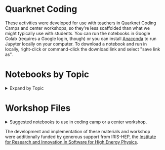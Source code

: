 # Quarknet Coding
These activities were developed for use with teachers in Quarknet Coding Camps and center workshops, so they're less scaffolded than what we might typically use with students. You can run the notebooks in Google Colab (requires a Google login, though) or you can install [Anaconda](https://www.anaconda.com/products/individual) to run Jupyter locally on your computer. To download a notebook and run in locally, right-click or command-click the download link and select "save link as".  

# Notebooks by Topic

<details> <summary> Expand by Topic</summary> 
  <details>
    <summary> <h2> Astronomy</h2></summary>

- **Star Brightness and Energy**: Identify possible relationships between the brightness of a star and it's energy. [Open in Colab](https://colab.research.google.com/github/Peter-Apps/coding-camp/blob/main/Star_Brightness_and_Energy.ipynb) or [download](https://github.com/QuarkNet-HEP/coding-camp/raw/main/Star_Brightness_and_Energy.ipynb)
- **Star Catalogue**: Find patterns of stellar charateristics in a huuuge dataset, unscaffolded. [Open in Colab](https://colab.research.google.com/github/QuarkNet-HEP/coding-camp/blob/main/star_catalogue.ipynb) or [download](https://github.com/QuarkNet-HEP/coding-camp/raw/main/star_catalogue.ipynb).
- **Star Locations**: Analyze a huge collection of Hipparcos, Yale Bright Star, and Gliese catalogues and learn how to plot constellations [Open in Colab](https://colab.research.google.com/github/QuarkNet-HEP/coding-camp/blob/main/Star_Locations_and_How_to_Start_Using_Colab.ipynb) or [download](https://github.com/QuarkNet-HEP/coding-camp/raw/main/Star_Locations_and_How_to_Start_Using_Colab.ipynb)
- **Sunspots**: Analyze sunspot and solar observation data to discover patterns in the sun's activity [Open in Colab](https://colab.research.google.com/github/QuarkNet-HEP/coding-camp/blob/main/Sunspots.ipynb) or [download](https://github.com/QuarkNet-HEP/coding-camp/raw/main/Sunspots.ipynb)

  </details>

  <details>
    <summary> <h2> Earth Science</h2></summary>
    
    - **Global Temperatures**: Analyze temperature data from NASA's GISTEMP [Open in Colab](https://colab.research.google.com/github/QuarkNet-HEP/coding-camp/blob/main/global-temp.ipynb) or [download](https://github.com/QuarkNet-HEP/coding-camp/raw/main/global-temp.ipynb)
    - **Quakes**: Plot USGS Earthqake data to discover plate boundries [Open in Colab](https://colab.research.google.com/github/QuarkNet-HEP/coding-camp/blob/main/quakes_v2.ipynb) or [download](https://github.com/QuarkNet-HEP/coding-camp/raw/main/quakes_v2.ipynb)
    - **Sea Levels**: [Open in Colab](https://colab.research.google.com/github/QuarkNet-HEP/coding-camp/blob/main/Visualizing_Sea_Level_Data.ipynb) or [download](https://github.com/QuarkNet-HEP/coding-camp/raw/main/Visualizing_Sea_Level_Data.ipynb)
    - **Tides**: Discover patterns in tidal data. [Open in Colab](https://colab.research.google.com/github/QuarkNet-HEP/coding-camp/blob/main/tides.ipynb) or [download](https://github.com/QuarkNet-HEP/coding-camp/raw/main/tides.ipynb)
  </details>
  
    <details>
      <summary> <h2> Intro to Code </h2></summary>
      
    - **Intro to Data Camp**: Learn about doing math in Python and Markdown Formatting in Colab. [Open in Colab](https://colab.research.google.com/github/QuarkNet-HEP/coding-camp/blob/main/0_Data_Camp_intro.ipynb) or [download](https://github.com/QuarkNet-HEP/coding-camp/raw/main/0_Data_Camp_intro.ipynb)
    - **Intro to Colab**: Learn about Python variables, strings, and Markdown in Colab. Structured for new coders. [Open in Colab](https://colab.research.google.com/github/QuarkNet-HEP/coding-camp/blob/main/Intro_to_Coding.ipynb) or [download](https://github.com/QuarkNet-HEP/coding-camp/raw/main/Intro_to_Coding.ipynb)
    - **Quick Intro to Colab**: Similar to the above notebook, but at a faster pace. [Open in Colab](https://colab.research.google.com/github/QuarkNet-HEP/coding-camp/blob/main/intro.ipynb) or [download](https://github.com/QuarkNet-HEP/coding-camp/raw/main/intro.ipynb)
    - **Ifs & Loops**: Investigate If, Elif, Else logical flow, For and While loops in Python [Open in Colab](https://colab.research.google.com/github/QuarkNet-HEP/coding-camp/blob/main/Ifs_%26_Loops.ipynb) or [download](https://github.com/QuarkNet-HEP/coding-camp/raw/main/Ifs_%26_Loops.ipynb)
  </details>
 
  
  <details>
    <summary> <h2> Non-Particle Physics</h2></summary>
    
    - **B-field Variation**: Analyze data from mobile app using Natasha Holmes' t' analysis. [Open in Colab](https://colab.research.google.com/github/QuarkNet-HEP/coding-camp/blob/main/B_field_variation.ipynb) or [download](https://github.com/QuarkNet-HEP/coding-camp/raw/main/B_field_variation.ipynb).
    - **Falcon 9 Rocket Data**: Use a live video from a Falcon 9 Launch to learn about kinematics and calculus. [Open in Colab](https://colab.research.google.com/github/QuarkNet-HEP/coding-camp/blob/main/Falcon_9_Rocket_Data.ipynb) or [download](https://github.com/QuarkNet-HEP/coding-camp/raw/main/Falcon_9_Rocket_Data.ipynb).
    - **Pendulum Analysis**: Analyze the variables in a pendulum. [Open in Colab](https://colab.research.google.com/github/Peter-Apps/coding-camp/blob/main/Pendulum_Analysis.ipynb) or [download](https://github.com/QuarkNet-HEP/coding-camp/raw/main/Pendulum_Analysis.ipynb).
    - **Position vs Time Graphs**: Using equations and creating different graphs [Open in Colab](https://colab.research.google.com/github/QuarkNet-HEP/coding-camp/blob/main/matching-position-graphs.ipynb) or [download](https://github.com/QuarkNet-HEP/coding-camp/raw/main/matching-position-graphs.ipynb)
    - **Position vs Time Graphs - Extended**: Using Equations of Motion to create graphs and creating motion graphs from imported data [Open in Colab](https://colab.research.google.com/github/QuarkNet-HEP/coding-camp/blob/main/Position_Graphs_Extended.ipynb) or [download](https://github.com/QuarkNet-HEP/coding-camp/raw/main/Position_Graphs_Extended.ipynb)
    - **Projectile in air**: Model a projectile with air resistance using Euler's method. [Open in Colab](https://colab.research.google.com/github/QuarkNet-HEP/coding-camp/blob/main/projectile_in_air.ipynb) or [download](https://github.com/QuarkNet-HEP/coding-camp/raw/main/projectile_in_air.ipynb).
    - **Velocity vs Time Graphs**: Using equations and creating different graphs [Open in Colab](https://colab.research.google.com/github/QuarkNet-HEP/coding-camp/blob/main/matching-velocity-graphs.ipynb) or [download](https://github.com/QuarkNet-HEP/coding-camp/raw/main/matching-velocity-graphs.ipynb)
  </details>

  
  
  <details>
    <summary> <h2> Particle Physics</h2></summary>

    - **Muon Mass**: Intro to relativistic kinematics and E=mc<sup>2</sup> with data from CERN. [Open in Colab](https://colab.research.google.com/github/QuarkNet-HEP/coding-camp/blob/main/muon_mass.ipynb) or [download](https://github.com/QuarkNet-HEP/coding-camp/raw/main/muon_mass.ipynb).
    - **Plotting CMS Data**: Visualize dimuon events in CMS and look for patterns. [Open in Colab](https://colab.research.google.com/github/QuarkNet-HEP/coding-camp/blob/main/CC1_CMS_activity.ipynb) or [download](https://github.com/QuarkNet-HEP/coding-camp/raw/main/CC1_CMS_activity.ipynb).
    - **Leptonic Decays**: Identify particles with mass reconstruction using CERN data. [Open in Colab](https://colab.research.google.com/github/QuarkNet-HEP/coding-camp/blob/main/leptonic_decays_v2.ipynb) or [download](https://github.com/QuarkNet-HEP/coding-camp/raw/main/leptonic_decays_v2.ipynb). 
    - **Muon Tracks**: Analyze tracker data from muons in CMS. [Open in Colab](https://colab.research.google.com/github/QuarkNet-HEP/coding-camp/blob/main/muon_tracks.ipynb) or [download](https://github.com/QuarkNet-HEP/coding-camp/raw/main/muon_tracks.ipynb).  
    - **Muon Tracks with Machine Learning**: Repeat the muon tracks analysis with several machine learing techniques. [Open in Colab](https://colab.research.google.com/github/QuarkNet-HEP/coding-camp/blob/main/muon_tracks_with_ML.ipynb) or [download](https://github.com/QuarkNet-HEP/coding-camp/raw/main/muon_tracks_with_ML.ipynb).  
  
  </details>
  
  
  
  <details>
    <summary> <h2> Stats & Mathematics </h2></summary>
    
    - **Basic Stats**: Read in a data file, and obtain basic statistical values on the dataset. [Open in Colab](https://colab.research.google.com/github/QuarkNet-HEP/coding-camp/blob/main/basic_stats.ipynb) or [download](https://github.com/QuarkNet-HEP/coding-camp/raw/main/basic_stats.ipynb).
    - **Penny Mass Plot**: Use a histogram of penny masses to determine changes in composition. [Open in Colab](https://colab.research.google.com/github/QuarkNet-HEP/coding-camp/blob/main/Penny_Mass_Plot.ipynb) or [download](https://github.com/QuarkNet-HEP/coding-camp/raw/main/Penny_Mass_Plot.ipynb)
    - **Probability**: Guided review of creating data and plotting a histogram [Open in Colab](https://colab.research.google.com/github/QuarkNet-HEP/coding-camp/blob/main/probability.ipynb) or [download](https://github.com/QuarkNet-HEP/coding-camp/raw/main/probability.ipynb)
    -  **Wrapping Paper**: Introduction to Colab and Python using Volume & Surface Area. [Open in Colab](https://colab.research.google.com/github/QuarkNet-HEP/coding-camp/blob/main/Wrapping_Paper.ipynb) or [download](https://github.com/QuarkNet-HEP/coding-camp/raw/main/Wrapping_Paper.ipynb)

  </details>
  
  <details>
    <summary> <h2> Useful Coding Skills </h2></summary>
  
    - **Reading from a file** [Open in Colab](https://colab.research.google.com/github/QuarkNet-HEP/coding-camp/blob/main/read_from_a_file.ipynb) or [download](https://github.com/QuarkNet-HEP/coding-camp/raw/main/read_from_a_file.ipynb).  
    - **Math with tabular data**: Open a data file, add a new column, and fill a new column with calculated values. [Open in Colab](https://colab.research.google.com/github/QuarkNet-HEP/coding-camp/blob/main/math_with_tabular_data.ipynb) or [download](https://github.com/QuarkNet-HEP/coding-camp/raw/main/math_with_tabular_data.ipynb).  
    - **Descriptive statistics and a histogram**: Open a data file, view descriptive statistics (e.g., mean, median, counts), and visualize the distribution with a histogram. [Open in Colab](https://colab.research.google.com/github/QuarkNet-HEP/coding-camp/blob/main/basic_stats.ipynb) or [download](https://github.com/QuarkNet-HEP/coding-camp/raw/main/basic_stats.ipynb).  
    - **Errorbars**: Make plots with errorbars. [Open in Colab](https://colab.research.google.com/github/QuarkNet-HEP/coding-camp/blob/main/plots_with_errorbars.ipynb) or [download](https://github.com/QuarkNet-HEP/coding-camp/raw/main/plots_with_errorbars.ipynb).  
    - **Model fitting**: Add a trendline or curve to a set of data. [Open in Colab](https://colab.research.google.com/github/QuarkNet-HEP/coding-camp/blob/main/model_fitting.ipynb) or [download](https://github.com/QuarkNet-HEP/coding-camp/raw/main/model_fitting.ipynb).  
    - **Monte Carlo**: Embrace randomness to find the area under a curve without explicitly calculating an integral. [Open in Colab](https://colab.research.google.com/github/QuarkNet-HEP/coding-camp/blob/main/in_dev/monte_carlo.ipynb) or [download](https://github.com/QuarkNet-HEP/coding-camp/raw/main/in_dev/monte_carlo.ipynb).  

  </details>

  
 </details>
 
 
# Workshop Files


<details> <summary> Suggested notebooks to use in coding camp or a center workshop.</summary> 


  <details>
    <summary><h2> Coding Camp 0</h2></summary>
    
- **Intro to Colab**: Learn about Python variables, strings, and Markdown in Colab. Structured for new coders. [Open in Colab](https://colab.research.google.com/github/QuarkNet-HEP/coding-camp/blob/main/Intro_to_Coding.ipynb) or [download](https://github.com/QuarkNet-HEP/coding-camp/raw/main/Intro_to_Coding.ipynb)
- **Ifs & Loops**: Investigate If, Elif, Else logical flow, For and While loops in Python [Open in Colab](https://colab.research.google.com/github/QuarkNet-HEP/coding-camp/blob/main/Ifs_%26_Loops.ipynb) or [download](https://github.com/QuarkNet-HEP/coding-camp/raw/main/Ifs_%26_Loops.ipynb)
- **Probability**: Generate random dice rolls and make histograms. [Open in Colab](https://colab.research.google.com/github/QuarkNet-HEP/coding-camp/blob/main/probability.ipynb) or [download](https://github.com/QuarkNet-HEP/coding-camp/raw/main/probability.ipynb). 
- **Position vs Time Graphs - Extended**: Using Equations of Motion to create graphs and creating motion graphs from imported data [Open in Colab](https://colab.research.google.com/github/QuarkNet-HEP/coding-camp/blob/main/Position_Graphs_Extended.ipynb) or [download](https://github.com/QuarkNet-HEP/coding-camp/raw/main/Position_Graphs_Extended.ipynb)
  
  </details>
  
  <details>
    <summary> <h2>Coding Camp 1</h2></summary>
  
    - **Intro to Jupyter**: start here if you haven't used a Juypter notebook before. [Open in Colab](https://colab.research.google.com/github/QuarkNet-HEP/coding-camp/blob/main/intro.ipynb) or [download](https://github.com/QuarkNet-HEP/coding-camp/raw/main/intro.ipynb).  
  - **Probability**: Generate random dice rolls and make histograms. [Open in Colab](https://colab.research.google.com/github/QuarkNet-HEP/coding-camp/blob/main/probability.ipynb) or [download](https://github.com/QuarkNet-HEP/coding-camp/raw/main/probability.ipynb).  
  - **Projectile in air**: Model a projectile with air resistance using Euler's method. [Open in Colab](https://colab.research.google.com/github/QuarkNet-HEP/coding-camp/blob/main/projectile_in_air.ipynb) or [download](https://github.com/QuarkNet-HEP/coding-camp/raw/main/projectile_in_air.ipynb). 
  - **Muon Mass**: Intro to relativistic kinematics and E=mc<sup>2</sup> with data from CERN. [Open in Colab](https://colab.research.google.com/github/QuarkNet-HEP/coding-camp/blob/main/muon_mass.ipynb) or [download](https://github.com/QuarkNet-HEP/coding-camp/raw/main/muon_mass.ipynb).  
  - **Star Catalogue**: Find patterns of stellar charateristics in a huuuge dataset, unscaffolded. [Open in Colab](https://colab.research.google.com/github/QuarkNet-HEP/coding-camp/blob/main/star_catalogue.ipynb) or [download](https://github.com/QuarkNet-HEP/coding-camp/raw/main/star_catalogue.ipynb).  
  - **Plotting CMS Data**: Visualize dimuon events in CMS and look for patterns. [Open in Colab](https://colab.research.google.com/github/QuarkNet-HEP/coding-camp/blob/main/CC1_CMS_activity.ipynb) or [download](https://github.com/QuarkNet-HEP/coding-camp/raw/main/CC1_CMS_activity.ipynb).
  </details>

<details>
  <summary> <h2>Coding Camp 2</h2></summary>
  
- **Data Viz**: Plot a function with linspace and customize plots with pyplot and mpls' object-oriented interface and define a function. [Open in Colab](https://colab.research.google.com/github/QuarkNet-HEP/coding-camp/blob/main/data_viz.ipynb) or [download](https://github.com/QuarkNet-HEP/coding-camp/raw/main/data_viz.ipynb).  
- **B-field Variation**: Analyze data from mobile app using Natasha Holmes' t' analysis. [Open in Colab](https://colab.research.google.com/github/QuarkNet-HEP/coding-camp/blob/main/B_field_variation.ipynb) or [download](https://github.com/QuarkNet-HEP/coding-camp/raw/main/B_field_variation.ipynb).  
- **Muon Tracks**: Analyze tracker data from muons in CMS. [Open in Colab](https://colab.research.google.com/github/QuarkNet-HEP/coding-camp/blob/main/muon_tracks.ipynb) or [download](https://github.com/QuarkNet-HEP/coding-camp/raw/main/muon_tracks.ipynb).  
- **Muon Tracks with Machine Learning**: Repeat the muon tracks analysis with several machine learing techniques. [Open in Colab](https://colab.research.google.com/github/QuarkNet-HEP/coding-camp/blob/main/muon_tracks_with_ML.ipynb) or [download](https://github.com/QuarkNet-HEP/coding-camp/raw/main/muon_tracks_with_ML.ipynb).  
  </details>

  <details> 
    <summary><h2>1 Day Center Workshop</h2></summary>

    - **Intro to Data Camp**: Learn about doing math in Python and Markdown Formatting in Colab. [Open in Colab](https://colab.research.google.com/github/QuarkNet-HEP/coding-camp/blob/main/0_Data_Camp_intro.ipynb) or [download](https://github.com/QuarkNet-HEP/coding-camp/raw/main/0_Data_Camp_intro.ipynb)
    - **Probability**: Guided review of creating data and plotting a histogram [Open in Colab](https://colab.research.google.com/github/QuarkNet-HEP/coding-camp/blob/main/probability.ipynb)
    - **Position vs Time Graphs**: Using equations and creating different graphs [Open in Colab](https://colab.research.google.com/github/QuarkNet-HEP/coding-camp/blob/main/Position_Graphs_Extended.ipynb) or [download](https://github.com/QuarkNet-HEP/coding-camp/raw/main/Position_Graphs_Extended.ipynb)
    - **Muon Mass**: Less detailed instructions for pulling a dataset, manipulating the data and graphing results with physics knowledge required [Open in Colab](https://drive.google.com/file/d/11-03Vf4TDRpmGJ5JLyTtdcP2nzjMLmkK/view?usp=share_link)
    - **Star Catalogue**: Least detailed instruction for pulling data and creating a graph [Open in Colab](https://colab.research.google.com/github/QuarkNet-HEP/coding-camp/blob/main/star_catalogue.ipynb) or [download](https://github.com/QuarkNet-HEP/coding-camp/raw/main/star_catalogue.ipynb).
    - **Leptonic Decays**: Identify particles with mass reconstruction using CERN data. [Open in Colab](https://colab.research.google.com/github/QuarkNet-HEP/coding-camp/blob/main/leptonic_decays_v2.ipynb) or [download](https://github.com/QuarkNet-HEP/coding-camp/raw/main/leptonic_decays_v2.ipynb). 
  
  </details>


  <details><summary><h2> 2 Day Center Workshop</h2></summary>
    
     - **Intro to Data Camp**: Learn about doing math in Python and Markdown Formatting in Colab. [Open in Colab](https://colab.research.google.com/github/QuarkNet-HEP/coding-camp/blob/main/0_Data_Camp_intro.ipynb) or [download](https://github.com/QuarkNet-HEP/coding-camp/raw/main/0_Data_Camp_intro.ipynb)
    - **Probability**: Guided review of creating data and plotting a histogram [Open in Colab](https://colab.research.google.com/github/QuarkNet-HEP/coding-camp/blob/main/probability.ipynb)
    - **Position vs Time Graphs**: Using equations and creating different graphs [Open in Colab](https://colab.research.google.com/github/QuarkNet-HEP/coding-camp/blob/main/Position_Graphs_Extended.ipynb) or [download](https://github.com/QuarkNet-HEP/coding-camp/raw/main/Position_Graphs_Extended.ipynb)
    - **Projectile in air**: Model a projectile with air resistance using Euler's method. [Open in Colab](https://colab.research.google.com/github/QuarkNet-HEP/coding-camp/blob/main/projectile_in_air.ipynb) or [download](https://github.com/QuarkNet-HEP/coding-camp/raw/main/projectile_in_air.ipynb).
    - **Quakes**: Plot USGS Earthqake data to discover plate boundries [Open in Colab](https://colab.research.google.com/github/QuarkNet-HEP/coding-camp/blob/main/quakes_v2.ipynb) or [download](https://github.com/QuarkNet-HEP/coding-camp/raw/main/quakes_v2.ipynb)
    - **Global Temperatures**: Analyze temperature data from NASA's GISTEMP [Open in Colab](https://colab.research.google.com/github/QuarkNet-HEP/coding-camp/blob/main/global-temp.ipynb) or [download](https://github.com/QuarkNet-HEP/coding-camp/raw/main/global-temp.ipynb)
    - **Tides**: Discover patterns in tidal data. [Open in Colab](https://colab.research.google.com/github/QuarkNet-HEP/coding-camp/blob/main/tides.ipynb) or [download](https://github.com/QuarkNet-HEP/coding-camp/raw/main/tides.ipynb)
    - **Star Brightness and Energy**: Identify possible relationships between the brightness of a star and it's energy. [Open in Colab](https://colab.research.google.com/github/Peter-Apps/coding-camp/blob/main/Star_Brightness_and_Energy.ipynb) or [download](https://github.com/QuarkNet-HEP/coding-camp/raw/main/Star_Brightness_and_Energy.ipynb)
    - **Pendulum Analysis**: Analyze the variables in a pendulum. [Open in Colab](https://colab.research.google.com/github/Peter-Apps/coding-camp/blob/main/Pendulum_Analysis.ipynb) or [download](https://github.com/QuarkNet-HEP/coding-camp/raw/main/Pendulum_Analysis.ipynb).
    - **Muon Mass**: Less detailed instructions for pulling a dataset, manipulating the data and graphing results with physics knowledge required [Open in Colab](https://drive.google.com/file/d/11-03Vf4TDRpmGJ5JLyTtdcP2nzjMLmkK/view?usp=share_link)
    
  </details>
  
  <details><summary><h2>3 Day Center Workshop</h2></summary>
    
     - **Intro to Data Camp**: Learn about doing math in Python and Markdown Formatting in Colab. [Open in Colab](https://colab.research.google.com/github/QuarkNet-HEP/coding-camp/blob/main/0_Data_Camp_intro.ipynb) or [download](https://github.com/QuarkNet-HEP/coding-camp/raw/main/0_Data_Camp_intro.ipynb)
    - **Probability**: Guided review of creating data and plotting a histogram [Open in Colab](https://colab.research.google.com/github/QuarkNet-HEP/coding-camp/blob/main/probability.ipynb)
    - **Position vs Time Graphs**: Using equations and creating different graphs [Open in Colab](https://colab.research.google.com/github/QuarkNet-HEP/coding-camp/blob/main/Position_Graphs_Extended.ipynb) or [download](https://github.com/QuarkNet-HEP/coding-camp/raw/main/Position_Graphs_Extended.ipynb)
    - **Projectile in air**: Model a projectile with air resistance using Euler's method. [Open in Colab](https://colab.research.google.com/github/QuarkNet-HEP/coding-camp/blob/main/projectile_in_air.ipynb) or [download](https://github.com/QuarkNet-HEP/coding-camp/raw/main/projectile_in_air.ipynb).
    - **Quakes**: Plot USGS Earthqake data to discover plate boundries [Open in Colab](https://colab.research.google.com/github/QuarkNet-HEP/coding-camp/blob/main/quakes_v2.ipynb) or [download](https://github.com/QuarkNet-HEP/coding-camp/raw/main/quakes_v2.ipynb)
    - **Global Temperatures**: Analyze temperature data from NASA's GISTEMP [Open in Colab](https://colab.research.google.com/github/QuarkNet-HEP/coding-camp/blob/main/global-temp.ipynb) or [download](https://github.com/QuarkNet-HEP/coding-camp/raw/main/global-temp.ipynb)
    - **Tides**: Discover patterns in tidal data. [Open in Colab](https://colab.research.google.com/github/QuarkNet-HEP/coding-camp/blob/main/tides.ipynb) or [download](https://github.com/QuarkNet-HEP/coding-camp/raw/main/tides.ipynb)
    - **Star Brightness and Energy**: Identify possible relationships between the brightness of a star and it's energy. [Open in Colab](https://colab.research.google.com/github/Peter-Apps/coding-camp/blob/main/Star_Brightness_and_Energy.ipynb) or [download](https://github.com/QuarkNet-HEP/coding-camp/raw/main/Star_Brightness_and_Energy.ipynb)
    - **Pendulum Analysis**: Analyze the variables in a pendulum. [Open in Colab](https://colab.research.google.com/github/Peter-Apps/coding-camp/blob/main/Pendulum_Analysis.ipynb) or [download](https://github.com/QuarkNet-HEP/coding-camp/raw/main/Pendulum_Analysis.ipynb).
    - **Muon Mass**: Less detailed instructions for pulling a dataset, manipulating the data and graphing results with physics knowledge required [Open in Colab](https://drive.google.com/file/d/11-03Vf4TDRpmGJ5JLyTtdcP2nzjMLmkK/view?usp=share_link)
    - **Penny Mass Plot**: Use a histogram of penny masses to determine changes in composition. [Open in Colab](https://colab.research.google.com/github/QuarkNet-HEP/coding-camp/blob/main/Penny_Mass_Plot.ipynb) or [download](https://github.com/QuarkNet-HEP/coding-camp/raw/main/Penny_Mass_Plot.ipynb)
    - **Leptonic Decays**: Identify particles with mass reconstruction using CERN data. [Open in Colab](https://colab.research.google.com/github/QuarkNet-HEP/coding-camp/blob/main/leptonic_decays_v2.ipynb) or [download](https://github.com/QuarkNet-HEP/coding-camp/raw/main/leptonic_decays_v2.ipynb). 
    
  </details>
</details>

  

</details>

The development and implementation of these materials and workshop were additionally funded by generous support from IRIS-HEP, the [Institute for Research and Innovation in Software for High Energy Physics](https://iris-hep.org/). 
